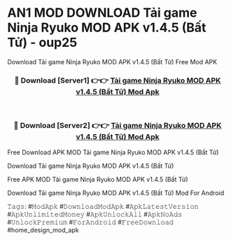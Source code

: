 # AN1 MOD DOWNLOAD Tải game Ninja Ryuko MOD APK v1.4.5 (Bất Tử) - oup25
Download Tải game Ninja Ryuko MOD APK v1.4.5 (Bất Tử) Free Mod APK

<div align="center">
<h3>🔴 Download [Server1] 👉👉 <a href="https://apk-comot.site?title=Tải_game_Ninja_Ryuko_MOD_APK_v1.4.5_(Bất_Tử)">Tải game Ninja Ryuko MOD APK v1.4.5 (Bất Tử) Mod Apk</a></h3><br>

<h3>🔴 Download [Server2] 👉👉 <a href="https://apk-comot.site?title=Tải_game_Ninja_Ryuko_MOD_APK_v1.4.5_(Bất_Tử)">Tải game Ninja Ryuko MOD APK v1.4.5 (Bất Tử) Mod Apk</a></h3>
</div>


Free Download APK MOD Tải game Ninja Ryuko MOD APK v1.4.5 (Bất Tử)

Download Tải game Ninja Ryuko MOD APK v1.4.5 (Bất Tử) 

Free APK MOD Tải game Ninja Ryuko MOD APK v1.4.5 (Bất Tử) 

Download Tải game Ninja Ryuko MOD APK v1.4.5 (Bất Tử) Mod For Android

𝚃𝚊𝚐𝚜: #𝙼𝚘𝚍𝙰𝚙𝚔 #𝙳𝚘𝚠𝚗𝚕𝚘𝚊𝚍𝙼𝚘𝚍𝙰𝚙𝚔 #𝙰𝚙𝚔𝙻𝚊𝚝𝚎𝚜𝚝𝚅𝚎𝚛𝚜𝚒𝚘𝚗 #𝙰𝚙𝚔𝚄𝚗𝚕𝚒𝚖𝚒𝚝𝚎𝚍𝙼𝚘𝚗𝚎𝚢 #𝙰𝚙𝚔𝚄𝚗𝚕𝚘𝚌𝚔𝙰𝚕𝚕 #𝙰𝚙𝚔𝙽𝚘𝙰𝚍𝚜 #𝚄𝚗𝚕𝚘𝚌𝚔𝙿𝚛𝚎𝚖𝚒𝚞𝚖 #𝙵𝚘𝚛𝙰𝚗𝚍𝚛𝚘𝚒𝚍 #𝙵𝚛𝚎𝚎𝙳𝚘𝚠𝚗𝚕𝚘𝚊𝚍 #home_design_mod_apk